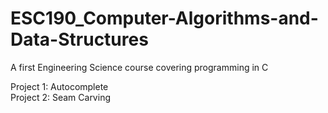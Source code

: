 # ESC190_Computer-Algorithms-and-Data-Structures
A first Engineering Science course covering programming in C

Project 1: Autocomplete
<br>
Project 2: Seam Carving
